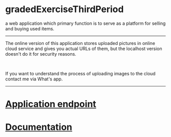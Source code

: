 # gradedExerciseThirdPeriod
a web application which primary function is to serve as a platform for selling and buying used items.<br>
<hr>
<p>The online version of this application stores uploaded pictures in online cloud service and gives you actual URLs of them, but the localhost version doesn't do it for security reasons.</p> <br>
  <p>If you want to understand the process of uploading images to the cloud contact me via What's app. </p>
  <hr>
  <h1><a href="https://graded-exercise-kidm.herokuapp.com/"> Application endpoint </a> </h1>
<h1><a href="https://graded-exercise-documentation-kidm.netlify.com/">Documentation </a></h1>

